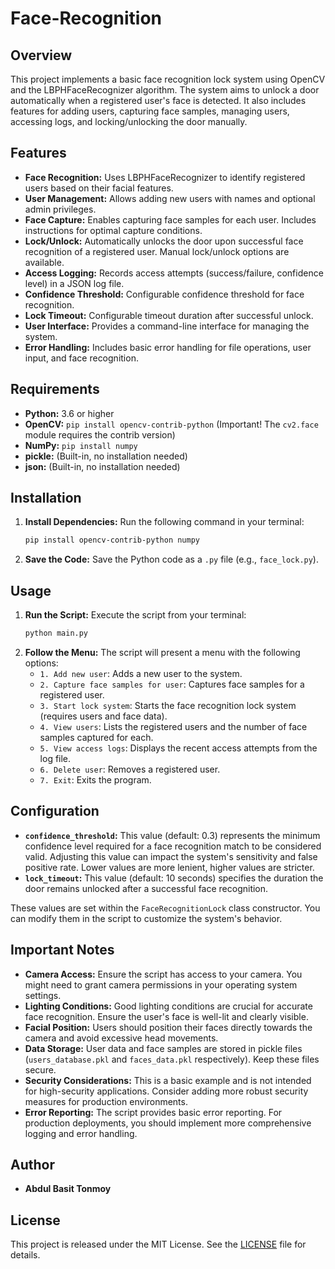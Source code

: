 # Face-Recognition

## Overview

This project implements a basic face recognition lock system using OpenCV and the LBPHFaceRecognizer algorithm. The system aims to unlock a door automatically when a registered user's face is detected. It also includes features for adding users, capturing face samples, managing users, accessing logs, and locking/unlocking the door manually.

## Features

- **Face Recognition:** Uses LBPHFaceRecognizer to identify registered users based on their facial features.
- **User Management:** Allows adding new users with names and optional admin privileges.
- **Face Capture:** Enables capturing face samples for each user. Includes instructions for optimal capture conditions.
- **Lock/Unlock:** Automatically unlocks the door upon successful face recognition of a registered user. Manual lock/unlock options are available.
- **Access Logging:** Records access attempts (success/failure, confidence level) in a JSON log file.
- **Confidence Threshold:** Configurable confidence threshold for face recognition.
- **Lock Timeout:** Configurable timeout duration after successful unlock.
- **User Interface:** Provides a command-line interface for managing the system.
- **Error Handling:** Includes basic error handling for file operations, user input, and face recognition.

## Requirements

- **Python:** 3.6 or higher
- **OpenCV:** `pip install opencv-contrib-python` (Important! The `cv2.face` module requires the contrib version)
- **NumPy:** `pip install numpy`
- **pickle:** (Built-in, no installation needed)
- **json:** (Built-in, no installation needed)

## Installation

1.  **Install Dependencies:** Run the following command in your terminal:
    ```bash
    pip install opencv-contrib-python numpy
    ```
2.  **Save the Code:** Save the Python code as a `.py` file (e.g., `face_lock.py`).

## Usage

1.  **Run the Script:** Execute the script from your terminal:
    ```bash
    python main.py
    ```
2.  **Follow the Menu:** The script will present a menu with the following options:
    - `1. Add new user`: Adds a new user to the system.
    - `2. Capture face samples for user`: Captures face samples for a registered user.
    - `3. Start lock system`: Starts the face recognition lock system (requires users and face data).
    - `4. View users`: Lists the registered users and the number of face samples captured for each.
    - `5. View access logs`: Displays the recent access attempts from the log file.
    - `6. Delete user`: Removes a registered user.
    - `7. Exit`: Exits the program.

## Configuration

- **`confidence_threshold`:** This value (default: 0.3) represents the minimum confidence level required for a face recognition match to be considered valid. Adjusting this value can impact the system's sensitivity and false positive rate. Lower values are more lenient, higher values are stricter.
- **`lock_timeout`:** This value (default: 10 seconds) specifies the duration the door remains unlocked after a successful face recognition.

These values are set within the `FaceRecognitionLock` class constructor. You can modify them in the script to customize the system's behavior.

## Important Notes

- **Camera Access:** Ensure the script has access to your camera. You might need to grant camera permissions in your operating system settings.
- **Lighting Conditions:** Good lighting conditions are crucial for accurate face recognition. Ensure the user's face is well-lit and clearly visible.
- **Facial Position:** Users should position their faces directly towards the camera and avoid excessive head movements.
- **Data Storage:** User data and face samples are stored in pickle files (`users_database.pkl` and `faces_data.pkl` respectively). Keep these files secure.
- **Security Considerations:** This is a basic example and is not intended for high-security applications. Consider adding more robust security measures for production environments.
- **Error Reporting:** The script provides basic error reporting. For production deployments, you should implement more comprehensive logging and error handling.

## Author

- **Abdul Basit Tonmoy**

## License

This project is released under the MIT License. See the [LICENSE](LICENSE) file for details.
